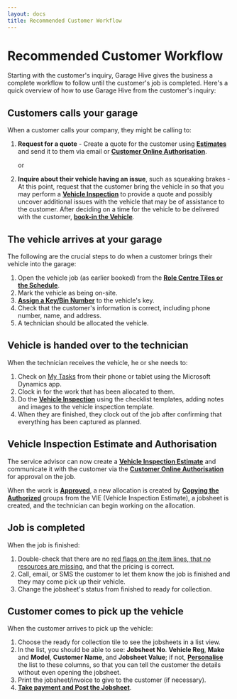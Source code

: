 ```yaml
---
layout: docs
title: Recommended Customer Workflow
---
```


# Recommended Customer Workflow 
Starting with the customer's inquiry, Garage Hive gives the business a complete workflow to follow until the customer's job is completed. Here's a quick overview of how to use Garage Hive from the customer's inquiry: 

## Customers calls your garage
When a customer calls your company, they might be calling to: 
1. **Request for a quote** - Create a quote for the customer using [**Estimates**](garagehive-create-an-estimate.html) and send it to them via email or [**Customer Online Authorisation**](garagehive-online-documents-using-online-documents-in-estimates-checklists-and-vehicle-inspection-estimates.html). 

   or 

2. **Inquire about their vehicle having an issue**, such as squeaking brakes - At this point, request that the customer bring the vehicle in so that you may perform a [**Vehicle Inspection**](garagehive-technicians-vehicle-inspections.html) to provide a quote and possibly uncover additional issues with the vehicle that may be of assistance to the customer. After deciding on a time for the vehicle to be delivered with the customer, [**book-in the Vehicle**](garagehive-create-a-booking.html). 

## The vehicle arrives at your garage 
The following are the crucial steps to do when a customer brings their vehicle into the garage: 
1. Open the vehicle job (as earlier booked) from the [**Role Centre Tiles or the Schedule**](garagehive-trial-processing-a-vehicle-arriving.html). 
2. Mark the vehicle as being on-site. 
3. [**Assign a Key/Bin Number**](garagehive-managing-key-numbers-in-the-system.html) to the vehicle's key. 
4. Check that the customer's information is correct, including phone number, name, and address. 
5. A technician should be allocated the vehicle.

## Vehicle is handed over to the technician 
When the technician receives the vehicle, he or she needs to: 
1. Check on [My Tasks](garagehive-easy-clocking.html) from their phone or tablet using the Microsoft Dynamics app. 
2. Clock in for the work that has been allocated to them. 
3. Do the [**Vehicle Inspection**](garagehive-technicians-vehicle-inspections.html) using the checklist templates, adding notes and images to the vehicle inspection template. 
4. When they are finished, they clock out of the job after confirming that everything has been captured as planned. 

## Vehicle Inspection Estimate and Authorisation 
The service advisor can now create a [**Vehicle Inspection Estimate**](garagehive-VHC.html) and communicate it with the customer via the [**Customer Online Authorisation**](garagehive-online-documents-using-online-documents-in-estimates-checklists-and-vehicle-inspection-estimates.html) for approval on the job.

When the work is [**Approved**](garagehive-online-documents-what-happens-for-customers-actions.html), a new allocation is created by [**Copying the Authorized**](garagehive-jobsheet-create.html) groups from the VIE (Vehicle Inspection Estimate), a jobsheet is created, and the technician can begin working on the allocation.

## Job is completed 
When the job is finished:
1. Double-check that there are no [red flags on the item lines, that no resources are missing](garagehive-jobsheet-taking-payment.html#adding-resources-to-labour-lines-in-a-jobsheet), and that the pricing is correct. 
2. Call, email, or SMS the customer to let them know the job is finished and they may come pick up their vehicle. 
3. Change the jobsheet's status from finished to ready for collection. 

## Customer comes to pick up the vehicle 
When the customer arrives to pick up the vehicle:
1. Choose the ready for collection tile to see the jobsheets in a list view. 
2. In the list, you should be able to see: **Jobsheet No**. **Vehicle Reg**, **Make** and **Model**, **Customer Name**, and **Jobsheet Value**; if not, [**Personalise**](garagehive-personalising-garage-hive.html) the list to these columns, so that you can tell the customer the details without even opening the jobsheet. 
3. Print the jobsheet/invoice to give to the customer (if necessary). 
4. [**Take payment and Post the Jobsheet**](garagehive-jobsheet-taking-payment.html).
